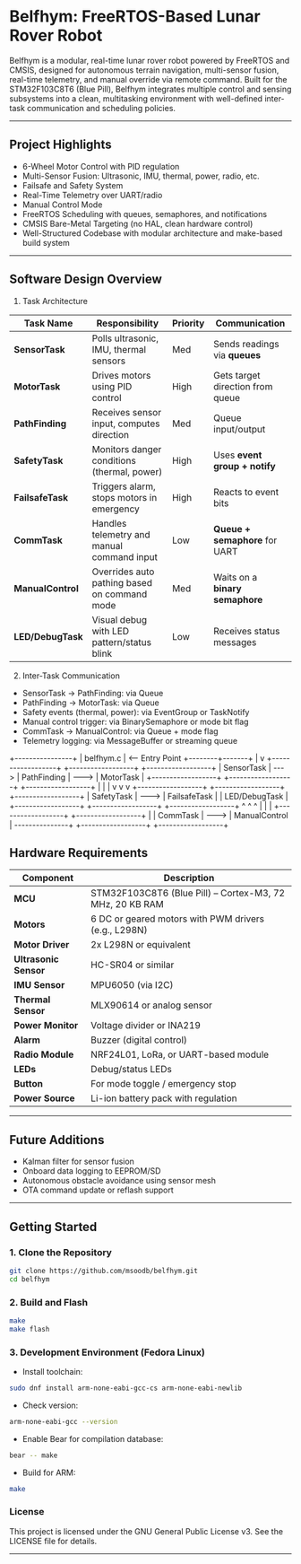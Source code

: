 # Belfhym: FreeRTOS-Based Lunar Rover Robot

Belfhym is a modular, real-time lunar rover robot powered by FreeRTOS and CMSIS, designed for autonomous terrain navigation, 
multi-sensor fusion, real-time telemetry, and manual override via remote command.
Built for the STM32F103C8T6 (Blue Pill), Belfhym integrates multiple control and sensing subsystems into a clean, 
multitasking environment with well-defined inter-task communication and scheduling policies.

---

## Project Highlights

- 6-Wheel Motor Control with PID regulation
- Multi-Sensor Fusion: Ultrasonic, IMU, thermal, power, radio, etc.
- Failsafe and Safety System
- Real-Time Telemetry over UART/radio
- Manual Control Mode
- FreeRTOS Scheduling with queues, semaphores, and notifications
- CMSIS Bare-Metal Targeting (no HAL, clean hardware control)
- Well-Structured Codebase with modular architecture and make-based build system
---


## Software Design Overview

1. Task Architecture

| Task Name         | Responsibility                               | Priority | Communication                    |
| ----------------- | -------------------------------------------- | -------- | -------------------------------- |
| **SensorTask**    | Polls ultrasonic, IMU, thermal sensors       | Med      | Sends readings via **queues**    |
| **MotorTask**     | Drives motors using PID control              | High     | Gets target direction from queue |
| **PathFinding**   | Receives sensor input, computes direction    | Med      | Queue input/output               |
| **SafetyTask**    | Monitors danger conditions (thermal, power)  | High     | Uses **event group + notify**    |
| **FailsafeTask**  | Triggers alarm, stops motors in emergency    | High     | Reacts to event bits             |
| **CommTask**      | Handles telemetry and manual command input   | Low      | **Queue + semaphore** for UART   |
| **ManualControl** | Overrides auto pathing based on command mode | Med      | Waits on a **binary semaphore**  |
| **LED/DebugTask** | Visual debug with LED pattern/status blink   | Low      | Receives status messages         |


2. Inter-Task Communication

- SensorTask → PathFinding: via Queue<SensorPacket>
- PathFinding → MotorTask: via Queue<DriveCommand>
- Safety events (thermal, power): via EventGroup or TaskNotify
- Manual control trigger: via BinarySemaphore or mode bit flag
- CommTask → ManualControl: via Queue<Command> + mode flag
- Telemetry logging: via MessageBuffer or streaming queue

+----------------+
|  belfhym.c     |  <-- Entry Point
+--------+-------+
         |
         v
+------------------+       +------------------+       +------------------+
|   SensorTask     | --->  |  PathFinding     | --->  |   MotorTask      |
+------------------+       +------------------+       +------------------+
         |                          |                          |
         v                          v                          v
+------------------+       +------------------+       +------------------+
|   SafetyTask     | --->  |  FailsafeTask    |       | LED/DebugTask    |
+------------------+       +------------------+       +------------------+
         ^                          ^                          ^
         |                          |                          |
+------------------+       +------------------+                |
|   CommTask       | --->  | ManualControl    | ---------------+
+------------------+       +------------------+



## Hardware Requirements

| Component             | Description                                              |
| --------------------- | -------------------------------------------------------- |
| **MCU**               | STM32F103C8T6 (Blue Pill) – Cortex-M3, 72 MHz, 20 KB RAM |
| **Motors**            | 6 DC or geared motors with PWM drivers (e.g., L298N)     |
| **Motor Driver**      | 2x L298N or equivalent                                   |
| **Ultrasonic Sensor** | HC-SR04 or similar                                       |
| **IMU Sensor**        | MPU6050 (via I2C)                                        |
| **Thermal Sensor**    | MLX90614 or analog sensor                                |
| **Power Monitor**     | Voltage divider or INA219                                |
| **Alarm**             | Buzzer (digital control)                                 |
| **Radio Module**      | NRF24L01, LoRa, or UART-based module                     |
| **LEDs**              | Debug/status LEDs                                        |
| **Button**            | For mode toggle / emergency stop                         |
| **Power Source**      | Li-ion battery pack with regulation                      |


---


## Future Additions

- Kalman filter for sensor fusion
- Onboard data logging to EEPROM/SD
- Autonomous obstacle avoidance using sensor mesh
- OTA command update or reflash support

---

## Getting Started

### 1. Clone the Repository

```bash
git clone https://github.com/msoodb/belfhym.git
cd belfhym
```

### 2. Build and Flash

```bash
make
make flash
```


### 3. Development Environment (Fedora Linux)

- Install toolchain:
```bash
sudo dnf install arm-none-eabi-gcc-cs arm-none-eabi-newlib
```

- Check version:
```bash
arm-none-eabi-gcc --version
```

- Enable Bear for compilation database:
```bash
bear -- make
```

- Build for ARM:
```bash
make
```

### License
This project is licensed under the GNU General Public License v3. See the LICENSE file for details.

---
